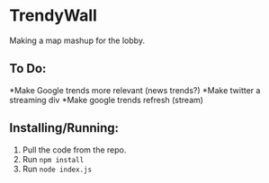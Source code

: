 TrendyWall
==========

Making a map mashup for the lobby. 


To Do:
-----

*Make Google trends more relevant (news trends?)
*Make twitter a streaming div
*Make google trends refresh (stream)


Installing/Running:
------------------

1. Pull the code from the repo.
2. Run `npm install`
3. Run `node index.js`